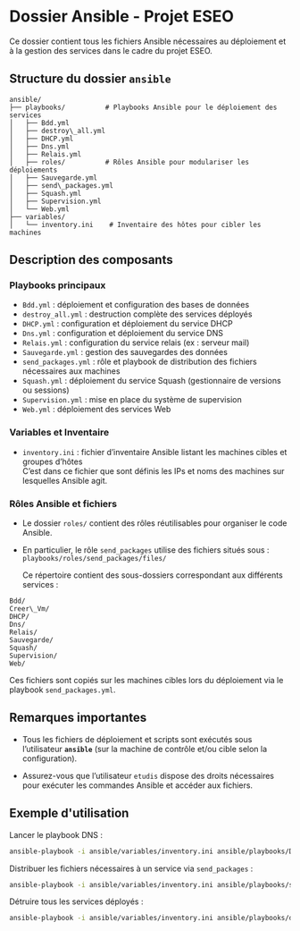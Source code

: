 # Dossier Ansible - Projet ESEO

Ce dossier contient tous les fichiers Ansible nécessaires au déploiement et à la gestion des services dans le cadre du projet ESEO.



## Structure du dossier `ansible`

```
ansible/
├── playbooks/          # Playbooks Ansible pour le déploiement des services
│   ├── Bdd.yml
│   ├── destroy\_all.yml
│   ├── DHCP.yml
│   ├── Dns.yml
│   ├── Relais.yml
│   ├── roles/          # Rôles Ansible pour modulariser les déploiements
│   ├── Sauvegarde.yml
│   ├── send\_packages.yml
│   ├── Squash.yml
│   ├── Supervision.yml
│   └── Web.yml
├── variables/
│   └── inventory.ini    # Inventaire des hôtes pour cibler les machines
```



## Description des composants

### Playbooks principaux

- `Bdd.yml` : déploiement et configuration des bases de données
- `destroy_all.yml` : destruction complète des services déployés
- `DHCP.yml` : configuration et déploiement du service DHCP
- `Dns.yml` : configuration et déploiement du service DNS
- `Relais.yml` : configuration du service relais (ex : serveur mail)
- `Sauvegarde.yml` : gestion des sauvegardes des données
- `send_packages.yml` : rôle et playbook de distribution des fichiers nécessaires aux machines
- `Squash.yml` : déploiement du service Squash (gestionnaire de versions ou sessions)
- `Supervision.yml` : mise en place du système de supervision
- `Web.yml` : déploiement des services Web

### Variables et Inventaire

- `inventory.ini` : fichier d’inventaire Ansible listant les machines cibles et groupes d’hôtes  
  C’est dans ce fichier que sont définis les IPs et noms des machines sur lesquelles Ansible agit.

### Rôles Ansible et fichiers

- Le dossier `roles/` contient des rôles réutilisables pour organiser le code Ansible.

- En particulier, le rôle `send_packages` utilise des fichiers situés sous :  
  `playbooks/roles/send_packages/files/`  

  Ce répertoire contient des sous-dossiers correspondant aux différents services :  
```
Bdd/
Creer\_Vm/
DHCP/
Dns/
Relais/
Sauvegarde/
Squash/
Supervision/
Web/
```

Ces fichiers sont copiés sur les machines cibles lors du déploiement via le playbook `send_packages.yml`.



## Remarques importantes

- Tous les fichiers de déploiement et scripts sont exécutés sous l’utilisateur **`ansible`** (sur la machine de contrôle et/ou cible selon la configuration).

- Assurez-vous que l’utilisateur `etudis` dispose des droits nécessaires pour exécuter les commandes Ansible et accéder aux fichiers.



## Exemple d'utilisation

Lancer le playbook DNS :

```bash
ansible-playbook -i ansible/variables/inventory.ini ansible/playbooks/Dns.yml
````

Distribuer les fichiers nécessaires à un service via `send_packages` :

```bash
ansible-playbook -i ansible/variables/inventory.ini ansible/playbooks/send_packages.yml
```

Détruire tous les services déployés :

```bash
ansible-playbook -i ansible/variables/inventory.ini ansible/playbooks/destroy_all.yml
```
